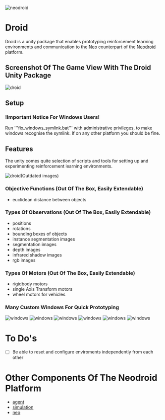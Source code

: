![neodroid](images/header.png)

# Droid
Droid is a unity package that enables prototyping reinforcement learning environments and communication to the [Neo](https://github.com/sintefneodroid/neo) counterpart of the [Neodroid](https://github.com/sintefneodroid) platform.

## Screenshot Of The Game View With The Droid Unity Package
![droid](images/neodroid.png)

## Setup
### !Important Notice For Windows Users!
  Run '''fix_windows_symlink.bat''' with administrative privileges, to make windows recognise the symlink. If on any other platform you should be fine.

## Features
The unity comes quite selection of scripts and tools for setting up and experimenting reinforcement learning environments.

![droid](images/package.png)(Outdated images)

### Objective Functions (Out Of The Box, Easily Extendable)
- euclidean distance between objects

### Types Of Observations (Out Of The Box, Easily Extendable)
- positions
- rotations
- bounding boxes of objects
- instance segmentation images
- segmentation images
- depth images
- infrared shadow images
- rgb images

### Types Of Motors (Out Of The Box, Easily Extendable)

- rigidbody motors
- single Axis Transform motors
- wheel motors for vehicles

### Many Custom Windows For Quick Prototyping
![windows](windows_menu.png)
![windows](images/neo_sync.png)
![windows](images/neo_segment.png)
![windows](images/neo_tex.png)
![windows](images/neo_debug.png)
![windows](images/neo_env.png)

# To Do's
- [ ] Be able to reset and configure enviroments independently from each other

# Other Components Of The Neodroid Platform

- [agent](https://github.com/sintefneodroid/agent)
- [simulation](https://github.com/sintefneodroid/simulation)
- [neo](https://github.com/sintefneodroid/neo)
